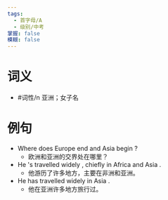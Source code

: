 ```yaml
---
tags:
  - 首字母/A
  - 级别/中考
掌握: false
模糊: false
---
```

# 词义
- #词性/n  亚洲；女子名
# 例句
- Where does Europe end and Asia begin ?
	- 欧洲和亚洲的交界处在哪里？
- He 's travelled widely , chiefly in Africa and Asia .
	- 他游历了许多地方，主要在非洲和亚洲。
- He has travelled widely in Asia .
	- 他在亚洲许多地方旅行过。
